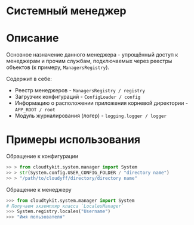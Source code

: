# Системный менеджер


# Описание
Основное назначение данного менеджера - упрощённый доступ к менеджерам и прочим службам, подключаемых через реестры объектов (к примеру, `ManagersRegistry`). 

Содержит в себе:
* Реестр менеджеров - `ManagersRegistry / registry`
* Загрузчик конфигураций - `ConfigLoader / config`
* Информацию о расположении приложения корневой директории - `APP_ROOT / root`
* Модуль журналирования (логер) - `logging.logger / logger`


# Примеры использования

Обращение к конфигурации

```py
>> > from cloudtykit.system.manager import System
>> > str(System.config.USER_CONFIG_FOLDER / "directory name")
>> > "/path/to/cloudyff/directory/directory name"
```

Обращение к менеджеру
```py
>>> from cloudtykit.system.manager import System
# Получаем экземпляр класса `LocalesManager`
>>> System.registry.locales("Username")
>>> "Имя пользователя"
```
